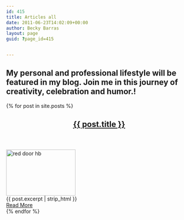 ```yaml
---
id: 415
title: Articles all
date: 2011-06-23T14:02:09+00:00
author: Becky Barras
layout: page
guid: ?page_id=415


---
```

<h2 class="blog-blurb">
  My personal and professional lifestyle will be featured in my blog. Join me in this journey of creativity, celebration and humor.!
</h2>
{% for post in site.posts %}
  <article id="post-512" class="post-512 post type-post status-publish format-standard has-post-thumbnail hentry category-uncategorized cat-1-id">
      <header>
        <h2><a href="{{ post.url | prepend: site.github.url }}" title="{{ post.title }}" rel="bookmark">{{ post.title }}</a></h2>
        <div class="post-meta"></div>
      </header>
      <div class="featured-thumbnail"><img width="188" height="125" src="{{ post.hero_img }}" class="attachment-post-thumbnail wp-post-image" alt="red door hb"></div>      <div class="post-content">
        <div class="excerpt">{{ post.excerpt | strip_html }}</div>
        <div class="clear"></div>
        <a href="{{ post.url | prepend: site.github.url }}" class="link">Read More</a>
      </div>
    <footer></footer>
    </article>
{% endfor %}
